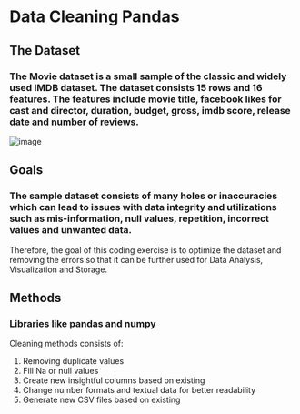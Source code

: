 # Data Cleaning Pandas

## The Dataset
### The Movie dataset is a small sample of the classic and widely used IMDB dataset. The dataset consists 15 rows and 16 features. The features include movie title, facebook likes for cast and director, duration, budget, gross, imdb score, release date and number of reviews. 

![image](https://github.com/ShivamZal/Data_Cleaning_Pandas/assets/93888512/c1a25a09-15b4-4279-955f-603e428cbe01)


## Goals
### The sample dataset consists of many holes or inaccuracies which can lead to issues with data integrity and utilizations such as mis-information, null values, repetition, incorrect values and unwanted data.
Therefore, the goal of this coding exercise is to optimize the dataset and removing the errors so that it can be further used for Data Analysis, Visualization and Storage.

## Methods 
### Libraries like pandas and numpy
Cleaning methods consists of:
1. Removing duplicate values
2. Fill Na or null values 
3. Create new insightful columns based on existing
4. Change number formats and textual data for better readability
5. Generate new CSV files based on existing



 

